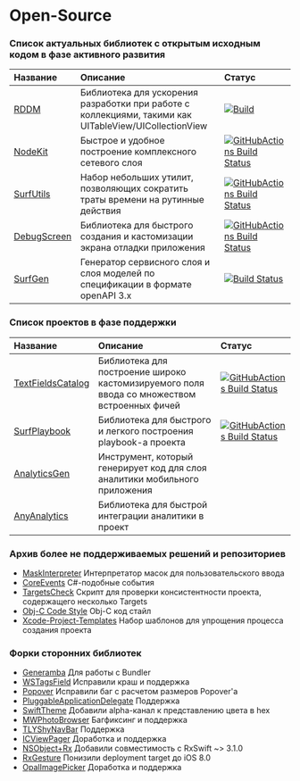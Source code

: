 # Open-Source

### Список актуальных библиотек с открытым исходным кодом в фазе активного развития

| Название | Описание | Статус |
| :--- | :--- | :--- |
| [RDDM](https://github.com/surfstudio/ReactiveDataDisplayManager) | Библиотека для ускорения разработки при работе с коллекциями, такими как UITableView/UICollectionView | [![Build](https://github.com/surfstudio/ReactiveDataDisplayManager/actions/workflows/Build.yml/badge.svg)](https://github.com/surfstudio/ReactiveDataDisplayManager/actions/workflows/Build.yml) |
| [NodeKit](https://github.com/surfstudio/NodeKit) | Быстрое и удобное построение комплексного сетевого слоя | [![GitHubActions Build Status](https://github.com/surfstudio/NodeKit/workflows/CI/badge.svg)](https://github.com/surfstudio/NodeKit/actions) |
| [SurfUtils](https://github.com/surfstudio/iOS-Utils) | Набор небольших утилит, позволяющих сократить траты времени на рутинные действия | [![GitHubActions Build Status](https://github.com/surfstudio/iOS-Utils/workflows/CI/badge.svg)](https://github.com/surfstudio/iOS-Utils/actions) |
| [DebugScreen](https://github.com/surfstudio/debug-screen-ios) | Библиотека для быстрого создания и кастомизации экрана отладки приложения | [![GitHubActions Build Status](https://github.com/surfstudio/debug-screen-ios/workflows/CI/badge.svg)](https://github.com/surfstudio/debug-screen-ios/actions) |
| [SurfGen](https://github.com/surfstudio/SurfGen) | Генератор сервисного слоя и слоя моделей по спецификации в формате openAPI 3.x | [![Build Status](https://github.com/surfstudio/SurfGen/workflows/release/badge.svg)](https://github.com/surfstudio/SurfGen/actions) |

### Список проектов в фазе поддержки

| Название | Описание | Статус |
| :--- | :--- | :--- |
| [TextFieldsCatalog](https://github.com/chausovSurfStudio/TextFieldsCatalog) | Библиотека для построение широко кастомизируемого поля ввода со множеством встроенных фичей | [![GitHubActions Build Status](https://github.com/chausovSurfStudio/TextFieldsCatalog/workflows/CI/badge.svg)](https://github.com/chausovSurfStudio/TextFieldsCatalog/actions) |
| [SurfPlaybook](https://github.com/surfstudio/SurfPlaybook) | Библиотека для быстрого и легкого построения playbook-а проекта | [![GitHubActions Build Status](https://github.com/surfstudio/SurfPlaybook/workflows/CI/badge.svg)](https://github.com/surfstudio/SurfPlaybook/actions) |
| [AnalyticsGen](https://github.com/surfstudio/swift-analytics-gen) | Инструмент, который генерирует код для слоя аналитики мобильного приложения | |
| [AnyAnalytics](https://github.com/surfstudio/AnyAnalytics) | Библиотека для быстрой интеграции аналитики в проект | |

### Архив более не поддерживаемых решений и репозиториев

- [MaskInterpreter](https://github.com/surfstudio/MaskInterpreter) Интерпретатор масок для пользовательского ввода
- [CoreEvents](https://github.com/surfstudio/CoreEvents) C#-подобные события
- [TargetsCheck](https://github.com/surfstudio/TargetsCheck) Cкрипт для проверки консистентности проекта, содержащего несколько Targets
- [Obj-C Code Style](https://github.com/surfstudio/objective-c-style-guide) Obj-C код стайл
- [Xcode-Project-Templates](https://github.com/surfstudio/Xcode-Project-Templates) Набор шаблонов для упрощения процесса создания проекта

### Форки сторонних библиотек

- [Generamba](github.com/surfstudio/Generamba) Для работы с Bundler
- [WSTagsField](https://github.com/surfstudio/WSTagsField) Исправили краш и поддержка
- [Popover](https://github.com/surfstudio/Popover) Исправили баг с расчетом размеров Popover'а
- [PluggableApplicationDelegate](https://github.com/surfstudio/PluggableApplicationDelegate) Поддержка
- [SwiftTheme](https://github.com/surfstudio/SwiftTheme) Добавили alpha-канал к представлению цвета в hex
- [MWPhotoBrowser](https://github.com/surfstudio/MWPhotoBrowser) Багфиксинг и поддержка
- [TLYShyNavBar](https://github.com/surfstudio/TLYShyNavBar) Поддержка
- [ICViewPager](https://github.com/surfstudio/ICViewPager) Доработка и поддержка
- [NSObject+Rx](https://github.com/surfstudio/NSObject-Rx) Добавили совместимость с RxSwift ~> 3.1.0
- [RxGesture](https://github.com/surfstudio/RxGesture) Понизили deployment target до iOS 8.0
- [OpalImagePicker](https://github.com/surfstudio/OpalImagePicker) Доработка и поддержка